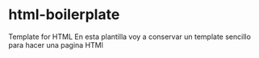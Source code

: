 # html-boilerplate
Template for HTML
En esta plantilla voy a conservar un template sencillo para hacer una pagina HTMl
